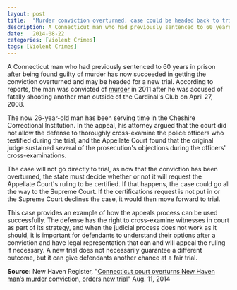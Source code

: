 ```yaml
---
layout: post
title:  "Murder conviction overturned, case could be headed back to trial"
description: A Connecticut man who had previously sentenced to 60 years in prison after being found guilty of murder has now succeeded in getting the conviction overturned and may be headed for a new trial. According to reports, the man was convicted of murder in 2011 after he was accused of fatally shooting another man outside of the Cardinal's Club on April 27, 2008.
date:   2014-08-22
categories: [Violent Crimes] 
tags: [Violent Crimes]
---
```



<p>A Connecticut man who had previously sentenced to 60 years in prison after being found guilty of murder has now succeeded in getting the conviction overturned and may be headed for a new trial. According to reports, the man was convicted of <a href="/Violent-Crimes/Violent-Crimes.html">murder</a> in 2011 after he was accused of fatally shooting another man outside of the Cardinal's Club on April 27, 2008.</p><p>The now 26-year-old man has been serving time in the Cheshire Correctional Institution. In the appeal, his attorney argued that the court did not allow the defense to thoroughly cross-examine the police officers who testified during the trial, and the Appellate Court found that the original judge sustained several of the prosecution's objections during the officers' cross-examinations.</p> <p>The case will not go directly to trial, as now that the conviction has been overturned, the state must decide whether or not it will request the Appellate Court's ruling to be certified. If that happens, the case could go all the way to the Supreme Court. If the certifications request is not put in or the Supreme Court declines the case, it would then move forward to trial.</p><p>This case provides an example of how the appeals process can be used successfully. The defense has the right to cross-examine witnesses in court as part of its strategy, and when the judicial process does not work as it should, it is important for defendants to understand their options after a conviction and have legal representation that can and will appeal the ruling if necessary. A new trial does not necessarily guarantee a different outcome, but it can give defendants another chance at a fair trial.</p><p><b>Source:</b> New Haven Register, "<a href="http://www.nhregister.com/general-news/20140811/connecticut-court-overturns-new-haven-mans-murder-conviction-orders-new-trial" target="_blank">Connecticut court overturns New Haven man&rsquo;s murder conviction, orders new trial</a>" Aug. 11, 2014</p>